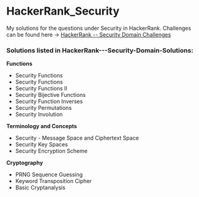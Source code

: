 # HackerRank_Security

My solutions for the questions under Security in HackerRank.
Challenges can be found here -> [HackerRank -- Security Domain Challenges](https://www.hackerrank.com/domains/security/functions)

### Solutions listed in HackerRank---Security-Domain-Solutions:

 **Functions**
 
 * Security Functions
 * Security Functions
 * Security Functions II
 * Security Bijective Functions
 * Security Function Inverses
 * Security Permutations
 * Security Involution
 
**Terminology and Concepts**

* Security - Message Space and Ciphertext Space
* Security Key Spaces
* Security Encryption Scheme

**Cryptography**

* PRNG Sequence Guessing
* Keyword Transposition Cipher
* Basic Cryptanalysis
